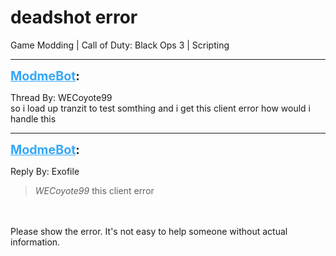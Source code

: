 # deadshot error
Game Modding | Call of Duty: Black Ops 3 | Scripting

---
<strong style="font-size: 1.4em;"><span style="text-decoration: underline;text-decoration-color: #34a7f9;"><span style="color:#34a7f9;">ModmeBot</span></span>:</strong>

<p>Thread By: WECoyote99<br />so i load up tranzit to test somthing  and i get this client error how would i handle this</p>

---
<strong style="font-size: 1.4em;"><span style="text-decoration: underline;text-decoration-color: #34a7f9;"><span style="color:#34a7f9;">ModmeBot</span></span>:</strong>

<p>Reply By: Exofile<br /><blockquote><em>WECoyote99</em> this client error</blockquote><br /><br />Please show the error. It&#39;s not easy to help someone without actual information.</p>
